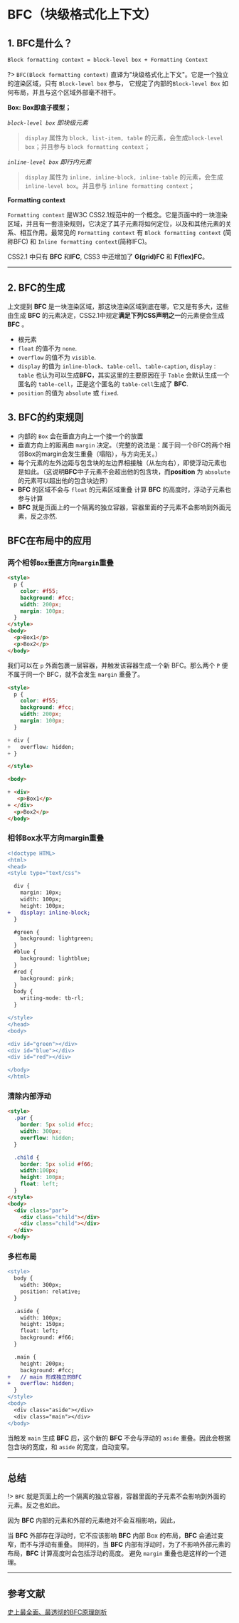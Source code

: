 # BFC（块级格式化上下文）

## 1. BFC是什么？

``` bash
Block formatting context = block-level box + Formatting Context
```

?> `BFC(Block formatting context)` 直译为"块级格式化上下文"。它是一个独立的渲染区域，只有 `Block-level box` 参与， 它规定了内部的`Block-level Box` 如何布局，并且与这个区域外部毫不相干。

**Box: Box即盒子模型；**

*`block-level box` 即块级元素*

> `display` 属性为 `block, list-item, table` 的元素，会生成`block-level box`；并且参与 `block formatting context`；

*`inline-level box` 即行内元素*

> `display` 属性为 `inline, inline-block, inline-table` 的元素，会生成 `inline-level box`。并且参与 `inline formatting context`；

**Formatting context**

`Formatting context` 是W3C CSS2.1规范中的一个概念。它是页面中的一块渲染区域，并且有一套渲染规则，它决定了其子元素将如何定位，以及和其他元素的关系、相互作用。最常见的 `Formatting context` 有 `Block formatting context` (简称BFC) 和 `Inline formatting context`(简称IFC)。

CSS2.1 中只有 **BFC**  和**IFC**, CSS3 中还增加了 **G(grid)FC** 和 **F(flex)FC**。

---

## 2. BFC的生成

上文提到 **BFC** 是一块渲染区域，那这块渲染区域到底在哪，它又是有多大，这些由生成 **BFC** 的元素决定，CSS2.1中规定**满足下列CSS声明之一**的元素便会生成 **BFC** 。

- 根元素
- `float` 的值不为 `none`.
- `overflow` 的值不为 `visible`.
- `display` 的值为 `inline-block`、`table-cell`、`table-caption`, `display：table` 也认为可以生成**BFC**，其实这里的主要原因在于 `Table` 会默认生成一个匿名的 `table-cell`，正是这个匿名的 `table-cell`生成了 **BFC**.
- `position` 的值为 `absolute` 或 `fixed`.

## 3. BFC的约束规则

- 内部的 `Box` 会在垂直方向上一个接一个的放置
- 垂直方向上的距离由 `margin` 决定。（完整的说法是：属于同一个BFC的两个相邻Box的margin会发生重叠（塌陷），与方向无关。）
- 每个元素的左外边距与包含块的左边界相接触（从左向右），即使浮动元素也是如此。（这说明**BFC**中子元素不会超出他的包含块，而**position** 为 `absolute` 的元素可以超出他的包含块边界）
- **BFC** 的区域不会与 `float` 的元素区域重叠
计算 **BFC** 的高度时，浮动子元素也参与计算
- **BFC** 就是页面上的一个隔离的独立容器，容器里面的子元素不会影响到外面元素，反之亦然.

## BFC在布局中的应用

### 两个相邻`Box`垂直方向`margin`重叠

``` html
<style>
  p {
    color: #f55;
    background: #fcc;
    width: 200px;
    margin: 100px;
  }
</style>
<body>
  <p>Box1</p>
  <p>Box2</p>
</body>
```

我们可以在 `p` 外面包裹一层容器，并触发该容器生成一个新 BFC。那么两个 `P` 便不属于同一个 BFC，就不会发生 `margin` 重叠了。

``` html
<style>
  p {
    color: #f55;
    background: #fcc;
    width: 200px;
    margin: 100px;
  }

+ div {
+   overflow: hidden;
+ }

</style>

<body>

+ <div>
   <p>Box1</p>
+ </div>
  <p>Box2</p>
</body>
```

### 相邻Box水平方向margin重叠

``` diff html
<!doctype HTML>
<html>
<head>
<style type="text/css">

  div {
    margin: 10px;
    width: 100px;
    height: 100px;
+   display: inline-block;
  }

  #green {
    background: lightgreen;
  }
  #blue {
    background: lightblue;
  }
  #red {
    background: pink;
  }
  body {
    writing-mode: tb-rl;
  }

</style>
</head>
<body>

<div id="green"></div>
<div id="blue"></div>
<div id="red"></div>

</body>
</html>
```

### 清除内部浮动

``` html
<style>
  .par {
    border: 5px solid #fcc;
    width: 300px;
    overflow: hidden;
  }

  .child {
    border: 5px solid #f66;
    width:100px;
    height: 100px;
    float: left;
  }
</style>
<body>
  <div class="par">
    <div class="child"></div>
    <div class="child"></div>
  </div>
</body>
```

### 多栏布局

``` diff
<style>
  body {
    width: 300px;
    position: relative;
  }

  .aside {
    width: 100px;
    height: 150px;
    float: left;
    background: #f66;
  }

  .main {
    height: 200px;
    background: #fcc;
+   // main 形成独立的BFC    
+   overflow: hidden;    
  }
</style>
<body>
  <div class="aside"></div>
  <div class="main"></div>
</body>
```

当触发 `main` 生成 **BFC** 后，这个新的 **BFC** 不会与浮动的 `aside` 重叠。因此会根据包含块的宽度，和 `aside` 的宽度，自动变窄。

---

## 总结

!> `BFC` 就是页面上的一个隔离的独立容器，容器里面的子元素不会影响到外面的元素。反之也如此。

因为 **BFC** 内部的元素和外部的元素绝对不会互相影响，因此，

当 **BFC** 外部存在浮动时，它不应该影响 **BFC** 内部 Box 的布局，**BFC** 会通过变窄，而不与浮动有重叠。 同样的，当 **BFC** 内部有浮动时，为了不影响外部元素的布局，**BFC** 计算高度时会包括浮动的高度。 避免 `margin` 重叠也是这样的一个道理。

---

## 参考文献

[史上最全面、最透彻的BFC原理剖析](https://github.com/zuopf769/notebook/blob/master/fe/BFC%E5%8E%9F%E7%90%86%E5%89%96%E6%9E%90/README.md)

